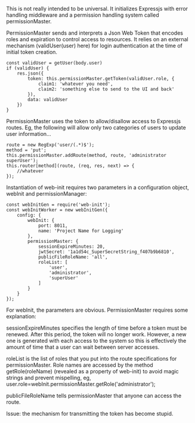 This is not really intended to be universal. It initializes Expressjs with error handling middleware and a permission handling system called permissionMaster. 

PermissionMaster sends and interprets a Json Web Token that encodes roles and expiration to control access to resources. It relies on an external mechanism (validUser(user) here) for login authentication at the time of initial token creation.

	const validUser = getUser(body.user)
	if (validUser) {
		res.json({
			token: this.permissionMaster.getToken(validUser.role, { 
				claim1: 'whatever you need',
				claim2: 'something else to send to the UI and back'
			}),
			data: validUser
		})
	}

PermissionMaster uses the token to allow/disallow access to Expressjs routes. Eg, the following will allow only two categories of users to update user information...

	route = new RegExp('user/(.*)$');
	method = 'put';
	this.permissionMaster.addRoute(method, route, 'administrator superUser');
	this.router[method](route, (req, res, next) => {
		//whatever
	});

Instantiation of web-init requires two parameters in a configuration object, webInit and permissionManager:

	const webInitGen = require('web-init');
	const webInitWorker = new webInitGen({
		config: {
			webInit: {
				port: 8011,
				name: 'Project Name for Logging'
			},
			permissionMaster: {
				sessionExpireMinutes: 20,
				jwtSecret: '1a1d54c_SuperSecretString_f407b9b6810',
				publicFileRoleName: 'all',
				roleList: [
					'user',
					'administrator',
					'superUser'
				]
			}
		}
	});

For webInit, the parameters are obvious. PermissionMaster requires some explanation:

sessionExpireMinutes specifies the length of time before a token must be renewed. After this period, the token will no longer work. However, a new one is generated with each access to the system so this is effectively the amount of time that a user can wait between server accesses.

roleList is the list of roles that you put into the route specifications for permissionMaster. Role names are accessed by the method getRole(roleName) (revealed as a property of web-init) to avoid magic strings and prevent mispelling, eg, user.role=webInit.permissionMaster.getRole('administrator');

publicFileRoleName tells permissionMaster that anyone can access the route.

Issue: the mechanism for transmitting the token has become stupid.


